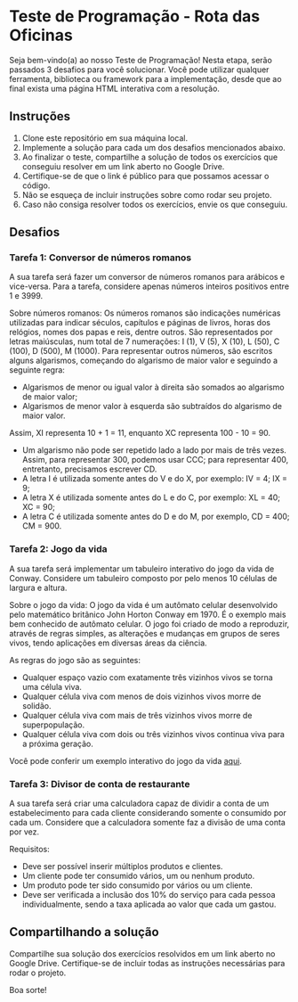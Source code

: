 # Teste de Programação - Rota das Oficinas

Seja bem-vindo(a) ao nosso Teste de Programação! Nesta etapa, serão passados 3 desafios para você solucionar. Você pode utilizar qualquer ferramenta, biblioteca ou framework para a implementação, desde que ao final exista uma página HTML interativa com a resolução.

## Instruções

1. Clone este repositório em sua máquina local.
2. Implemente a solução para cada um dos desafios mencionados abaixo.
3. Ao finalizar o teste, compartilhe a solução de todos os exercícios que conseguiu resolver em um link aberto no Google Drive.
4. Certifique-se de que o link é público para que possamos acessar o código.
5. Não se esqueça de incluir instruções sobre como rodar seu projeto.
6. Caso não consiga resolver todos os exercícios, envie os que conseguiu.

## Desafios

### Tarefa 1: Conversor de números romanos

A sua tarefa será fazer um conversor de números romanos para arábicos e vice-versa. Para a tarefa, considere apenas números inteiros positivos entre 1 e 3999.

Sobre números romanos:
Os números romanos são indicações numéricas utilizadas para indicar séculos, capítulos e páginas de livros, horas dos relógios, nomes dos papas e reis, dentre outros. São representados por letras maiúsculas, num total de 7 numerações: I (1), V (5), X (10), L (50), C (100), D (500), M (1000). Para representar outros números, são escritos alguns algarismos, começando do algarismo de maior valor e seguindo a seguinte regra:

- Algarismos de menor ou igual valor à direita são somados ao algarismo de maior valor;
- Algarismos de menor valor à esquerda são subtraídos do algarismo de maior valor.

Assim, XI representa 10 + 1 = 11, enquanto XC representa 100 - 10 = 90.

- Um algarismo não pode ser repetido lado a lado por mais de três vezes. Assim, para representar 300, podemos usar CCC; para representar 400, entretanto, precisamos escrever CD.
- A letra I é utilizada somente antes do V e do X, por exemplo: IV = 4; IX = 9;
- A letra X é utilizada somente antes do L e do C, por exemplo: XL = 40; XC = 90;
- A letra C é utilizada somente antes do D e do M, por exemplo, CD = 400; CM = 900.

### Tarefa 2: Jogo da vida

A sua tarefa será implementar um tabuleiro interativo do jogo da vida de Conway. Considere um tabuleiro composto por pelo menos 10 células de largura e altura.

Sobre o jogo da vida:
O jogo da vida é um autômato celular desenvolvido pelo matemático britânico John Horton Conway em 1970. É o exemplo mais bem conhecido de autômato celular. O jogo foi criado de modo a reproduzir, através de regras simples, as alterações e mudanças em grupos de seres vivos, tendo aplicações em diversas áreas da ciência.

As regras do jogo são as seguintes:

- Qualquer espaço vazio com exatamente três vizinhos vivos se torna uma célula viva.
- Qualquer célula viva com menos de dois vizinhos vivos morre de solidão.
- Qualquer célula viva com mais de três vizinhos vivos morre de superpopulação.
- Qualquer célula viva com dois ou três vizinhos vivos continua viva para a próxima geração.

Você pode conferir um exemplo interativo do jogo da vida [aqui](https://playgameoflife.com/).

### Tarefa 3: Divisor de conta de restaurante

A sua tarefa será criar uma calculadora capaz de dividir a conta de um estabelecimento para cada cliente considerando somente o consumido por cada um. Considere que a calculadora somente faz a divisão de uma conta por vez.

Requisitos:

- Deve ser possível inserir múltiplos produtos e clientes.
- Um cliente pode ter consumido vários, um ou nenhum produto.
- Um produto pode ter sido consumido por vários ou um cliente.
- Deve ser verificada a inclusão dos 10% do serviço para cada pessoa individualmente, sendo a taxa aplicada ao valor que cada um gastou.

## Compartilhando a solução

Compartilhe sua solução dos exercícios resolvidos em um link aberto no Google Drive. Certifique-se de incluir todas as instruções necessárias para rodar o projeto.

Boa sorte!
